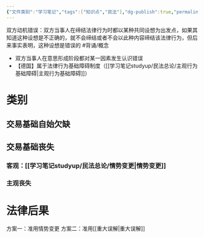 ```yaml
---
{"文件类别":"学习笔记","tags":["知识点","民法"],"dg-publish":true,"permalink":"/学习笔记studyup/民法总论/双方动机错误/","dgPassFrontmatter":true,"created":"2024-07-17T10:28:11.596+08:00","updated":"2024-11-17T18:56:46.497+08:00"}
---
```


双方动机错误：双方当事人在缔结法律行为时都以某种共同设想为出发点，如果其知道这种设想是不正确的，就不会缔结或者不会以此种内容缔结该法律行为，但后来事实表明，这种设想是错误的 #背诵/概念 
- 双方当事人在意思形成阶段都对某一因素发生认识错误
- 【德国】属于法律行为基础障碍制度（[[学习笔记studyup/民法总论/主观行为基础障碍\|主观行为基础障碍]]）
# 类别
## 交易基础自始欠缺
## 交易基础丧失
### 客观：[[学习笔记studyup/民法总论/情势变更\|情势变更]]
### 主观丧失
# 法律后果
方案一：准用情势变更
方案二：准用[[重大误解\|重大误解]]
